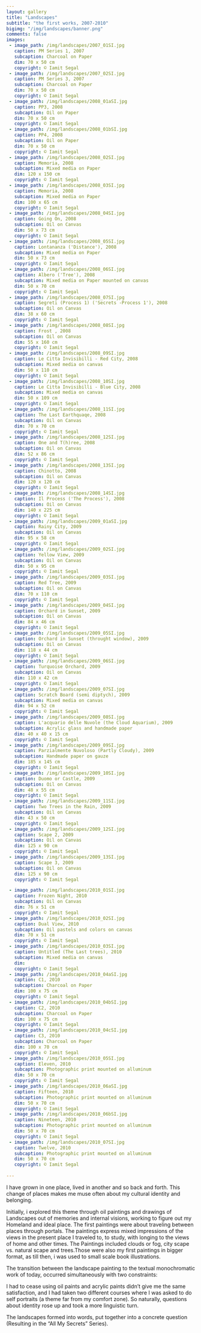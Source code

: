 ```yaml
---
layout: gallery
title: "Landscapes"
subtitle: "the first works, 2007-2010"
bigimg: "/img/landscapes/banner.png"
comments: false
images:
 - image_path: /img/landscapes/2007_01SI.jpg
   caption: PM Series 1, 2007
   subcaption: Charcoal on Paper
   dim: 70 x 50 cm
   copyright: © Iamit Segal
 - image_path: /img/landscapes/2007_02SI.jpg
   caption: PM Series 3, 2007
   subcaption: Charcoal on Paper
   dim: 70 x 50 cm
   copyright: © Iamit Segal
 - image_path: /img/landscapes/2008_01aSI.jpg
   caption: PP3, 2008
   subcaption: Oil on Paper
   dim: 70 x 50 cm
   copyright: © Iamit Segal
 - image_path: /img/landscapes/2008_01bSI.jpg
   caption: PP4, 2008
   subcaption: Oil on Paper
   dim: 70 x 50 cm
   copyright: © Iamit Segal
 - image_path: /img/landscapes/2008_02SI.jpg
   caption: Memoria, 2008
   subcaption: Mixed media on Paper
   dim: 120 x 150 cm
   copyright: © Iamit Segal 
 - image_path: /img/landscapes/2008_03SI.jpg
   caption: Memoria, 2008
   subcaption: Mixed media on Paper
   dim: 100 x 65 cm
   copyright: © Iamit Segal
 - image_path: /img/landscapes/2008_04SI.jpg
   caption: Going On, 2008
   subcaption: Oil on Canvas
   dim: 50 x 73 cm
   copyright: © Iamit Segal  
 - image_path: /img/landscapes/2008_05SI.jpg
   caption: Lontananza ('Distance'), 2008 
   subcaption: Mixed media on Paper
   dim: 50 x 73 cm
   copyright: © Iamit Segal
 - image_path: /img/landscapes/2008_06SI.jpg
   caption: Albero ('Tree'), 2008
   subcaption: Mixed media on Paper mounted on canvas
   dim: 50 x 70 cm
   copyright: © Iamit Segal 
 - image_path: /img/landscapes/2008_07SI.jpg
   caption: Segreti (Process 1) ('Secrets -Process 1'), 2008 
   subcaption: Oil on Canvas
   dim: 38 x 60 cm
   copyright: © Iamit Segal 
 - image_path: /img/landscapes/2008_08SI.jpg
   caption: Frost , 2008 
   subcaption: Oil on Canvas
   dim: 55 x 160 cm
   copyright: © Iamit Segal 
 - image_path: /img/landscapes/2008_09SI.jpg
   caption: Le Citta Invisibilli - Red City, 2008
   subcaption: Mixed media on canvas
   dim: 50 x 110 cm
   copyright: © Iamit Segal 
 - image_path: /img/landscapes/2008_10SI.jpg
   caption: Le Citta Invisibilli - Blue City, 2008 
   subcaption: Mixed media on canvas
   dim: 50 x 109 cm
   copyright: © Iamit Segal
 - image_path: /img/landscapes/2008_11SI.jpg
   caption: The Last Earthquaqe, 2008 
   subcaption: Oil on Canvas
   dim: 70 x 70 cm
   copyright: © Iamit Segal 
 - image_path: /img/landscapes/2008_12SI.jpg
   caption: One and T(h)ree, 2008 
   subcaption: Oil on Canvas
   dim: 52 x 86 cm
   copyright: © Iamit Segal 
 - image_path: /img/landscapes/2008_13SI.jpg
   caption: Chinotto, 2008 
   subcaption: Oil on Canvas
   dim: 120 x 120 cm
   copyright: © Iamit Segal
 - image_path: /img/landscapes/2008_14SI.jpg
   caption: Il Process ('The Process'), 2008 
   subcaption: Oil on Canvas
   dim: 140 x 225 cm
   copyright: © Iamit Segal 
 - image_path: /img/landscapes/2009_01aSI.jpg
   caption: Rainy City, 2009
   subcaption: Oil on Canvas
   dim: 95 x 58 cm
   copyright: © Iamit Segal
 - image_path: /img/landscapes/2009_02SI.jpg
   caption: Yellow View, 2009
   subcaption: Oil on Canvas
   dim: 50 x 95 cm
   copyright: © Iamit Segal
 - image_path: /img/landscapes/2009_03SI.jpg
   caption: Red Tree, 2009
   subcaption: Oil on Canvas
   dim: 70 x 110 cm
   copyright: © Iamit Segal
 - image_path: /img/landscapes/2009_04SI.jpg
   caption: Orchard in Sunset, 2009
   subcaption: Oil on Canvas
   dim: 84 x 46 cm
   copyright: © Iamit Segal
 - image_path: /img/landscapes/2009_05SI.jpg
   caption: Orchard in Sunset (throught window), 2009
   subcaption: Oil on Canvas
   dim: 118 x 44 cm
   copyright: © Iamit Segal
 - image_path: /img/landscapes/2009_06SI.jpg
   caption: Turquoise Orchard, 2009
   subcaption: Oil on Canvas
   dim: 110 x 42 cm
   copyright: © Iamit Segal
 - image_path: /img/landscapes/2009_07SI.jpg
   caption: Scratch Board (semi diptych), 2009
   subcaption: Mixed media on canvas
   dim: 94 x 52 cm
   copyright: © Iamit Segal
 - image_path: /img/landscapes/2009_08SI.jpg
   caption: L'acquario delle Nuvole (the Cloud Aquarium), 2009
   subcaption: Acrylic glass and handmade paper
   dim: 40 x 40 x 15 cm
   copyright: © Iamit Segal
 - image_path: /img/landscapes/2009_09SI.jpg
   caption: Parzialmente Nuvoloso (Partly Cloudy), 2009
   subcaption: Handmade paper on gauze
   dim: 185 x 145 cm
   copyright: © Iamit Segal
 - image_path: /img/landscapes/2009_10SI.jpg
   caption: Duomo or Castle, 2009
   subcaption: Oil on Canvas
   dim: 48 x 55 cm
   copyright: © Iamit Segal
 - image_path: /img/landscapes/2009_11SI.jpg
   caption: Two Trees in the Rain, 2009
   subcaption: Oil on Canvas
   dim: 43 x 50 cm
   copyright: © Iamit Segal
 - image_path: /img/landscapes/2009_12SI.jpg
   caption: Scape 2, 2009
   subcaption: Oil on Canvas
   dim: 125 x 90 cm
   copyright: © Iamit Segal
 - image_path: /img/landscapes/2009_13SI.jpg
   caption: Scape 3, 2009
   subcaption: Oil on Canvas
   dim: 125 x 90 cm
   copyright: © Iamit Segal

 - image_path: /img/landscapes/2010_01SI.jpg
   caption: Frozen Night, 2010
   subcaption: Oil on Canvas
   dim: 76 x 51 cm
   copyright: © Iamit Segal
 - image_path: /img/landscapes/2010_02SI.jpg
   caption: Dual View, 2010
   subcaption: Oil pastels and colors on canvas
   dim: 70 x 51 cm
   copyright: © Iamit Segal
 - image_path: /img/landscapes/2010_03SI.jpg
   caption: Untitled (The Last trees), 2010
   subcaption: Mixed media on canvas
   dim: 
   copyright: © Iamit Segal
 - image_path: /img/landscapes/2010_04aSI.jpg
   caption: C1, 2010
   subcaption: Charcoal on Paper
   dim: 100 x 75 cm
   copyright: © Iamit Segal
 - image_path: /img/landscapes/2010_04bSI.jpg
   caption: C2, 2010
   subcaption: Charcoal on Paper
   dim: 100 x 75 cm
   copyright: © Iamit Segal
 - image_path: /img/landscapes/2010_04cSI.jpg
   caption: C3, 2010
   subcaption: Charcoal on Paper
   dim: 100 x 70 cm
   copyright: © Iamit Segal
 - image_path: /img/landscapes/2010_05SI.jpg
   caption: Eleven, 2010
   subcaption: Photographic print mounted on alluminum
   dim: 50 x 70 cm
   copyright: © Iamit Segal
 - image_path: /img/landscapes/2010_06aSI.jpg
   caption: Fifteen, 2010
   subcaption: Photographic print mounted on alluminum
   dim: 50 x 70 cm
   copyright: © Iamit Segal
 - image_path: /img/landscapes/2010_06bSI.jpg
   caption: Nineteen, 2010
   subcaption: Photographic print mounted on alluminum
   dim: 50 x 70 cm
   copyright: © Iamit Segal
 - image_path: /img/landscapes/2010_07SI.jpg
   caption: Twelve, 2010
   subcaption: Photographic print mounted on alluminum
   dim: 50 x 70 cm
   copyright: © Iamit Segal
   
---
```


I have grown in one place, lived in another and so back and forth. This change of places makes me muse often about my cultural identity and belonging.

Initially, i explored this theme through oil paintings and drawings of Landscapes out of memories and internal visions, working to figure out my Homeland and ideal place. The first paintings were about traveling between places through portals. The paintings express mixed impressions of the views in the present place I traveled to, to study, with longing to the views of home and other times. The Paintings included clouds or fog, city scape vs. natural scape and trees.Those were also my first paintings in bigger format, as till then, i was used to small scale book illustrations.

The transition between the landscape painting to the textual monochromatic work of today,
occurred simultaneously with two constraints:

I had to cease using oil paints and acrylic paints didn’t give me the same satisfaction, and I had taken two different courses where I was asked to do self portraits (a theme far from my comfort zone).
So naturally, questions about identity rose up and took a more linguistic turn.

The landscapes formed into words, put together into a concrete question (Resulting in the “All My Secrets” Series).
